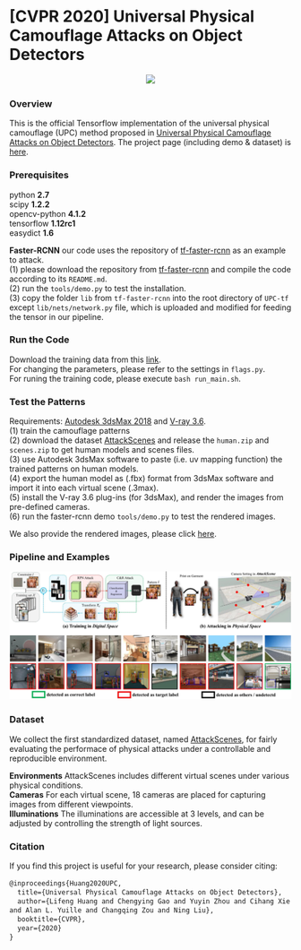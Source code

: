 # [CVPR 2020] Universal Physical Camouflage Attacks on Object Detectors

<p align="center"><img width="800"  src="/images/huang2019upc.gif"></p>

### Overview

This is the official Tensorflow implementation of the universal physical camouflage (UPC) method proposed in [Universal Physical Camouflage Attacks on Object Detectors](https://arxiv.org/abs/1909.04326v1). The project page (including demo & dataset) is [here](https://mesunhlf.github.io/index_physical.html).

### Prerequisites

python **2.7**  
scipy **1.2.2**  
opencv-python **4.1.2**  
tensorflow **1.12rc1**  
easydict **1.6**
  
**Faster-RCNN** our code uses the repository of [tf-faster-rcnn](https://github.com/endernewton/tf-faster-rcnn) as an example to attack.   
(1) please download the repository from [tf-faster-rcnn](https://github.com/endernewton/tf-faster-rcnn) and compile the code according to its `README.md`.  
(2) run the `tools/demo.py` to test the installation.  
(3) copy the folder `lib` from `tf-faster-rcnn` into the root directory of `UPC-tf` except `lib/nets/network.py` file, which is uploaded and modified for feeding the tensor in our pipeline.


### Run the Code
Download the training data from this [link](https://drive.google.com/open?id=1gP-DXTByjteK6o5o8PfgosKevF3Mh4T4).  
For changing the parameters, please refer to the settings in `flags.py`.   
For runing the training code, please execute `bash run_main.sh`.


### Test the Patterns
Requirements: [Autodesk 3dsMax 2018](https://www.autodesk.com/products/3ds-max/overview) and [V-ray 3.6](https://www.chaosgroup.com/vray/3ds-max).  
(1) train the camouflage patterns  
(2) download the dataset [AttackScenes](https://drive.google.com/open?id=1tmzQj7Dm4zO4ROThDjJM5pJDrHMR2dWn) and release the `human.zip` and `scenes.zip` to get  human models and scenes files.  
(3) use Autodesk 3dsMax software to paste (i.e. uv mapping function) the trained patterns on human models.  
(4) export the human model as (.fbx) format from 3dsMax software and import it into each virtual scene (.3max).  
(5) install the V-ray 3.6 plug-ins (for 3dsMax), and render the images from pre-defined cameras.  
(6) run the faster-rcnn demo `tools/demo.py` to test the rendered images.

We also provide the rendered images, please click [here](https://drive.google.com/open?id=1BLiQfRs49HkfEWRX3SEeLexGIqso3Q_E). 


### Pipeline and Examples
<img src="/images/examples.jpg" align=center/>


### Dataset
We collect the first standardized dataset, named [AttackScenes](https://drive.google.com/open?id=1tmzQj7Dm4zO4ROThDjJM5pJDrHMR2dWn), for fairly evaluating the performace of physical attacks under a controllable and reproducible environment.

**Environments** AttackScenes includes different virtual scenes under various physical conditions.  
**Cameras** For each virtual scene, 18 cameras are placed for capturing images from different viewpoints.  
**Illuminations** The illuminations are accessible at 3 levels, and can be adjusted by controlling the strength of light sources.


### Citation
If you find this project is useful for your research, please consider citing:

	@inproceedings{Huang2020UPC,
	  title={Universal Physical Camouflage Attacks on Object Detectors},
	  author={Lifeng Huang and Chengying Gao and Yuyin Zhou and Cihang Xie and Alan L. Yuille and Changqing Zou and Ning Liu},
	  booktitle={CVPR},
      year={2020}
	}
